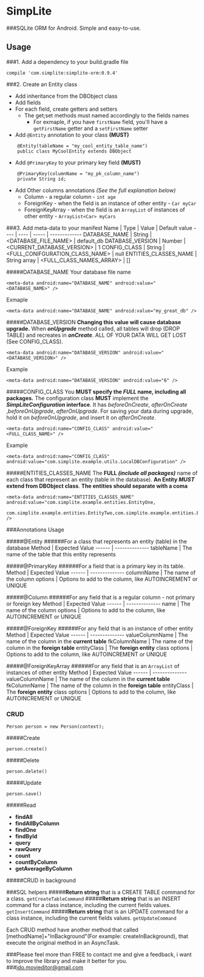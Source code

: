 # SimpLite
###SQLite ORM for Android. Simple and easy-to-use.

## Usage

###1. Add a dependency to your build.gradle file
```
compile 'com.simplite:simplite-orm:0.9.4'
```

###2. Create an Entity class
* Add inheritance from the DBObject class
* Add fields
* For each field, create getters and setters
    * The get;set methods must named accordingly to the fields names
        * For exmaple, if you have `firstName` field, you'll have a
        `getFirstName` getter and a `setFirstName` setter
* Add `@Entity` annotation to your class **(MUST)**
```
    @Entity(tableName = "my_cool_entity_table_name")
    public class MyCoolEntity extends DBObject
```
* Add `@PrimaryKey` to your primary key field **(MUST)**
```
    @PrimaryKey(columnName = "my_pk_column_name")
    private String id;
```
* Add  Other columns annotations *(See the full explanation below)*
    * Column - a regular column - ``int age``
    * ForeignKey - when the field is an instance of other entity -
     ``Car myCar``
    * ForeignKeyArray - when the field is an `ArrayList` of instances of other entity -
    ``ArrayList<Car> myCars``

###3. Add meta-data to your manifest
Name | Type | Value | Default value
---- | ---- | ----- | -------------
DATABASE_NAME | String | <DATABASE_FILE_NAME> | default_db
DATABASE_VERSION | Number | <CURRENT_DATABASE_VERSION> | 1
CONFIG_CLASS | String | <FULL_CONIFGURATION_CLASS_NAME> | null
ENTITIES_CLASSES_NAME | String array | <FULL_CLASS_NAMES_ARRAY> | []

#####DATABASE_NAME
Your database file name
```
<meta-data android:name="DATABASE_NAME" android:value="<DATABASE_NAME>" />
```
Exmaple
```
<meta-data android:name="DATABASE_NAME" android:value="my_great_db" />
```

#####DATABASE_VERSION
**Changing this value will cause database upgrade.**
When ***onUpgrade*** method called, all tables will drop (DROP TABLE)
and recreates in ***onCreate***. ALL OF YOUR DATA WILL GET LOST (See CONFIG_CLASS).
```
<meta-data android:name="DATABASE_VERSION" android:value="<DATABASE_VERSION>" />
```
Example
```
<meta-data android:name="DATABASE_VERSION" android:value="6" />
```

#####CONFIG_CLASS
You **MUST specify the *FULL* name, including all packages.**
The configuration class **MUST** implement the ***SimpLiteConfiguration* interface**.
It has *beforeOnCreate*, *afterOnCreate* ,*beforeOnUpgrade*, *afterOnUpgrade*.
For saving your data during upgrade, hold it on *beforeOnUpgrade*,
and insert it on *afterOnCreate*.
```
<meta-data android:name="CONFIG_CLASS" android:value="<FULL_CLASS_NAME>" />
```
Example
```
<meta-data android:name="CONFIG_CLASS" android:value="com.simplite.example.utils.LocalDBConfiguration" />
```

#####ENTITIES_CLASSES_NAME
The **FULL *(include all packages)*** name of each class
that represent an entity (table in the database).
**An Entity *MUST* extend from DBObject class**.
**The entities should separate with a coma**
```
<meta-data android:name="ENTITIES_CLASSES_NAME" android:value="com.simplite.example.entities.EntityOne,
            com.simplite.example.entities.EntityTwo,com.simplite.example.entities.EntityThree" />
```

###Annotations Usage

#####@Entity
######For a class that represents an entity (table) in the database
Method | Expected Value
------ | --------------
tableName | The name of the table that this entity represents

#####@PrimaryKey
######For a field that is a primary key in its table.
Method | Expected Value
------ | --------------
columnName | The name of the column
options | Options to add to the column, like AUTOINCREMENT or UNIQUE

#####@Column
######For any field that is a regular column - not primary or foreign key
Method | Expected Value
------ | --------------
name | The name of the column
options | Options to add to the column, like AUTOINCREMENT or UNIQUE

#####@ForeignKey
######For any field that is an instance of other entity
Method | Expected Value
------ | --------------
valueColumnName | The name of the column in the **current table**
fkColumnName | The name of the column in the **foreign table**
entityClass | The **foreign entity** class
options | Options to add to the column, like AUTOINCREMENT or UNIQUE

#####@ForeignKeyArray
######For any field that is an `ArrayList` of instances of other entity
Method | Expected Value
------ | --------------
valueColumnName | The name of the column in the **current table**
fkColumnName | The name of the column in the **foreign table**
entityClass | The **foreign entity** class
options | Options to add to the column, like AUTOINCREMENT or UNIQUE

### CRUD
```
Person person = new Person(context);
```
#####Create
```
person.create()
```
#####Delete
```
person.delete()
```
#####Update
```
person.save()
```
#####Read
* **findAll**
* **findAllByColumn**
* **findOne**
* **findById**
* **query**
* **rawQuery**
* **count**
* **countByColumn**
* **getAverageByColumn**

#####CRUD in background

###SQL helpers
#####**Return string** that is a CREATE TABLE command for a class.
```getCreateTableCommand```
#####**Return string** that is an INSERT command for a class instance, including the current fields values.
```getInsertCommand```
#####**Return string** that is an UPDATE command for a class instance, including the current fields values.
```getUpdateCommand```

Each CRUD method have another method that called [methodName]+"InBackground"(For example: createInBackground), that execute the original method
in an AsyncTask.

###Please feel more than FREE to contact me and give a feedback, i want to improve the library and make it better for you.
###ido.movieditor@gmail.com
